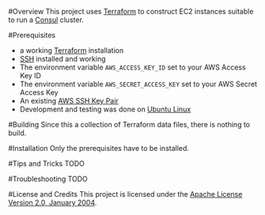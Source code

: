 #Overview
This project uses [Terraform](http://terraform.io/) to construct EC2 instances suitable to run a [Consul](https://www.consul.io/) cluster.

#Prerequisites
* a working [Terraform](http://terraform.io) installation
* [SSH](http://www.openssh.com/) installed and working
* The environment variable `AWS_ACCESS_KEY_ID` set to your AWS Access Key ID
* The environment variable `AWS_SECRET_ACCESS_KEY` set to your AWS Secret Access Key
* An existing [AWS SSH Key Pair](http://docs.aws.amazon.com/AWSEC2/latest/UserGuide/ec2-key-pairs.html)
* Development and testing was done on [Ubuntu Linux](http://www.ubuntu.com/)

#Building
Since this a collection of Terraform data files, there is nothing to build.

#Installation
Only the prerequisites have to be installed.

#Tips and Tricks
TODO

#Troubleshooting
TODO

#License and Credits
This project is licensed under the [Apache License Version 2.0, January 2004](http://www.apache.org/licenses/).

